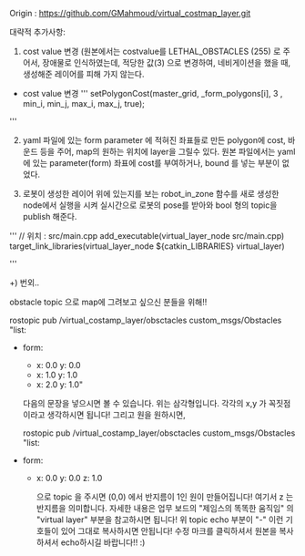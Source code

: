 Origin : https://github.com/GMahmoud/virtual_costmap_layer.git

대략적 추가사항:

1. cost value 변경 (원본에서는 costvalue를 LETHAL_OBSTACLES (255) 로 주어서, 장애물로 인식하였는데, 적당한 값(3) 으로 변경하여, 네비게이션을 했을 때, 생성해준 레이어를 피해 가지 않는다.
  - cost value 변경 
  '''
   setPolygonCost(master_grid, _form_polygons[i], 3 , min_i, min_j, max_i, max_j, true);

  '''


2. yaml 파일에 있는 form parameter 에 적혀진 좌표들로 만든 polygon에 cost, 바운드 등을 주어, map의 원하는 위치에 layer을 그릴수 있다.
  원본 파일에서는 yaml 에 있는 parameter(form) 좌표에 cost를 부여하거나, bound 를 넣는 부분이 없었다.


3. 로봇이 생성한 레이어 위에 있는지를 보는 robot_in_zone 함수를 새로 생성한 node에서 실행을 시켜 실시간으로 로봇의 pose를 받아와 bool 형의 topic을 publish 해준다.

'''
// 위치 : src/main.cpp
add_executable(virtual_layer_node src/main.cpp)
target_link_libraries(virtual_layer_node ${catkin_LIBRARIES} virtual_layer)

'''




+) 번외..

obstacle topic 으로 map에 그려보고 싶으신 분들을 위해!!

rostopic pub /virtual_costamp_layer/obsctacles custom_msgs/Obstacles "list:
- form:
  - x: 0.0
    y: 0.0 
  - x: 1.0
    y: 1.0
  - x: 2.0
    y: 1.0"
   
   다음의 문장을 넣으시면 볼 수 있습니다. 위는 삼각형입니다. 각각의 x,y 가 꼭짓점이라고 생각하시면 됩니다!
   그리고 원을 원하시면,
   
   rostopic pub /virtual_costamp_layer/obsctacles custom_msgs/Obstacles "list:
- form:
  - x: 0.0
    y: 0.0 
    z: 1.0
    
    
    으로 topic 을 주시면 (0,0) 에서 반지름이 1인 원이 만들어집니다! 여기서 z 는 반지름을 의미합니다. 
    자세한 내용은 업무 보드의 "제임스의 똑똑한 움직임" 의 "virtual layer" 부분을 참고하시면 됩니다!
    위 topic echo 부분이 "-" 이런 기호들이 있어 그대로 복사하시면 안됩니다! 수정 마크를 클릭하셔서 원본을 복사하셔서 echo하시길 바랍니다!! :)

